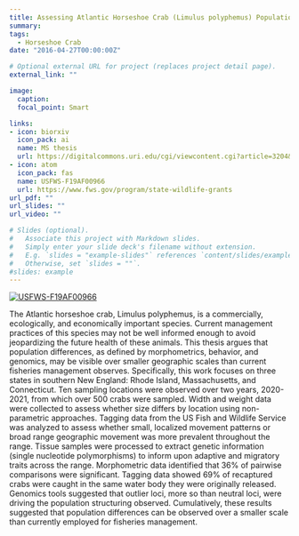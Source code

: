 ```yaml
---
title: Assessing Atlantic Horseshoe Crab (Limulus polyphemus) Population Structure within Southern New England
summary: 
tags:
  - Horseshoe Crab
date: "2016-04-27T00:00:00Z"

# Optional external URL for project (replaces project detail page).
external_link: ""

image: 
  caption: 
  focal_point: Smart

links:
- icon: biorxiv
  icon_pack: ai
  name: MS thesis
  url: https://digitalcommons.uri.edu/cgi/viewcontent.cgi?article=3204&context=theses
- icon: atom
  icon_pack: fas
  name: USFWS-F19AF00966
  url: https://www.fws.gov/program/state-wildlife-grants
url_pdf: ""
url_slides: ""
url_video: ""

# Slides (optional).
#   Associate this project with Markdown slides.
#   Simply enter your slide deck's filename without extension.
#   E.g. `slides = "example-slides"` references `content/slides/example-slides.md`.
#   Otherwise, set `slides = ""`.
#slides: example
---
```


[![USFWS-F19AF00966](https://img.shields.io/badge/NSF-2016160%20-blue)](https://www.fws.gov/program/state-wildlife-grants)


The Atlantic horseshoe crab, Limulus polyphemus, is a commercially, ecologically, and economically important species. Current management practices of this species may not be well informed enough to avoid jeopardizing the future health of these animals. This thesis argues that population differences, as defined by morphometrics, behavior, and genomics, may be visible over smaller geographic scales than current fisheries management observes. Specifically, this work focuses on three states in southern New England: Rhode Island, Massachusetts, and Connecticut. Ten sampling locations were observed over two years, 2020-2021, from which over 500 crabs were sampled. Width and weight data were collected to assess whether size differs by location using non-parametric approaches. Tagging data from the US Fish and Wildlife Service was analyzed to assess whether small, localized movement patterns or broad range geographic movement was more prevalent throughout the range. Tissue samples were processed to extract genetic information (single nucleotide polymorphisms) to inform upon adaptive and migratory traits across the range. Morphometric data identified that 36% of pairwise comparisons were significant. Tagging data showed 69% of recaptured crabs were caught in the same water body they were originally released. Genomics tools suggested that outlier loci, more so than neutral loci, were driving the population structuring observed. Cumulatively, these results suggested that population differences can be observed over a smaller scale than currently employed for fisheries management.


